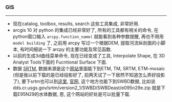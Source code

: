 <!--gis-->
### GIS

------

* 现在catalog, toolbox, results, search 这些工具集成, 非常好用.
* arcgis 10 对 python 的集成已经非常好了, 所有的工具都有相关的命令, 在python窗口输入 `arcpy.function_name(` 就能看到各种参数提醒, 再也不用用 `model building` 了, 之前用 arcpy 写过一个根据DEM, 提取河流纵剖面的小脚本, 有时间细说一下 arcpy 的主要功能及常见函数.
* 以前的生成3d曲线菜单命令, 现在已经变成了工具, Interpolate Shape, 在 3D Analyst Tools下面的 Fucntional Surface 下面.
* 数据 [SRTM](ftp://ftp.glcf.umd.edu/glcf/SRTM/), 数据来源是这个[网站](http://glcfapp.glcf.umd.edu:8080/esdi/)里面能下到ETM, TM, SRTM, ETM-mosaic (但是我以前下载的是已经投影好了, 前两天试了一下居然不知道怎么弄好投影了), 要下srtm也可以到[这里](http://dds.cr.usgs.gov/srtm/), [官网](http://www2.jpl.nasa.gov/srtm/cbanddataproducts.html), 这个地方也能下到SWBD数据, 比如说 dds.cr.usgs.gov/srtm/version2_1/SWBD/SWBDeast/e095n29e.zip 就是下载E95N29的水体数据, 恩, 这个网站的好处是可以批量下载.
